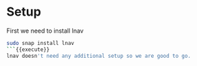 # Setup
First we need to install lnav
```sh
sudo snap install lnav
```{{execute}}
lnav doesn't need any additional setup so we are good to go.